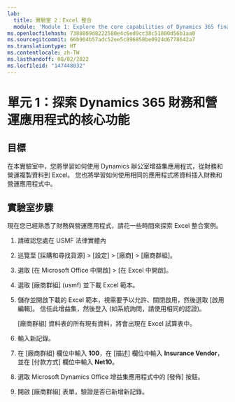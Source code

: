 ```yaml
---
lab:
  title: 實驗室 2：Excel 整合
  module: 'Module 1: Explore the core capabilities of Dynamics 365 finance and operations apps'
ms.openlocfilehash: 7388809d8222580e4c6ed9cc38c51800d56b1aa0
ms.sourcegitcommit: 66b904b57adc52ee5c896858be0924d6778642a7
ms.translationtype: HT
ms.contentlocale: zh-TW
ms.lasthandoff: 08/02/2022
ms.locfileid: "147448032"
---
```

# <a name="module-1-explore-the-core-capabilities-of-dynamics-365-finance-and-operations-apps"></a>單元 1：探索 Dynamics 365 財務和營運應用程式的核心功能

## <a name="objective"></a>目標

在本實驗室中，您將學習如何使用 Dynamics 辦公室增益集應用程式，從財務和營運複製資料到 Excel。 您也將學習如何使用相同的應用程式將資料插入財務和營運應用程式中。

## <a name="lab-steps"></a>實驗室步驟

現在您已經熟悉了財務與營運應用程式，請花一些時間來探索 Excel 整合案例。

1. 請確認您處在 USMF 法律實體內 

2. 巡覽至 [採購和尋找貨源] > [設定] > [廠商] > [廠商群組]。

3. 選取 [在 Microsoft Office 中開啟] > [在 Excel 中開啟]。

4. 選取 [廠商群組] (usmf) 並下載 Excel 範本。

5. 儲存並開啟下載的 Excel 範本，視需要予以允許、關閉啟用，然後選取 [啟用編輯]。 信任此增益集，然後登入 (如系統詢問，請使用相同的認證)。

    [廠商群組] 資料表的所有現有資料，將會出現在 Excel 試算表中。

6.  輸入新記錄。

7. 在 [廠商群組] 欄位中輸入 **100**，在 [描述] 欄位中輸入 **Insurance Vendor**，並在 [付款方式] 欄位中輸入 **Net10**。

8. 選取 Microsoft Dynamics Office 增益集應用程式中的 [發佈] 按鈕。

9. 開啟 [廠商群組] 表單，驗證是否已新增新記錄。

